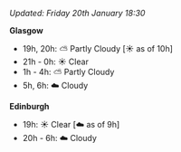 *Updated: Friday 20th January 18:30*

**Glasgow**

* 19h, 20h: :partly_sunny: Partly Cloudy [:sunny: as of 10h]
* 21h - 0h: :sunny: Clear
* 1h - 4h: :partly_sunny: Partly Cloudy
* 5h, 6h: :cloud: Cloudy

**Edinburgh**

* 19h: :sunny: Clear [:cloud: as of 9h]
* 20h - 6h: :cloud: Cloudy
